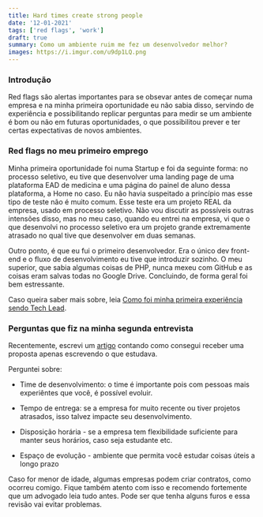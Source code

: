 ```yaml
---
title: Hard times create strong people
date: '12-01-2021'
tags: ['red flags', 'work']
draft: true
summary: Como um ambiente ruim me fez um desenvolvedor melhor?
images: https://i.imgur.com/u9dp1LQ.png
---
```


### Introdução

Red flags são alertas importantes para se obsevar antes de começar numa empresa e na minha primeira oportunidade eu não sabia disso, servindo de experiência e possibilitando replicar perguntas para medir se um ambiente é bom ou não em futuras oportunidades, o que possibilitou prever e ter certas expectativas de novos ambientes.

### Red flags no meu primeiro emprego

Minha primeira oportunidade foi numa Startup e foi da seguinte forma: no processo seletivo, eu tive que desenvolver uma landing page de uma plataforma EAD de medicina e uma página do painel de aluno dessa plataforma, a Home no caso. Eu não havia suspeitado a princípio mas esse tipo de teste não é muito comum. Esse teste era um projeto REAL da empresa, usado em processo seletivo. Não vou discutir as possíveis outras intensões disso, mas no meu caso, quando eu entrei na empresa, vi que o que desenvolvi no processo seletivo era um projeto grande extremamente atrasado no qual tive que desenvolver em duas semanas.

Outro ponto, é que eu fui o primeiro desenvolvedor. Era o único dev front-end e o fluxo de desenvolvimento eu tive que introduzir sozinho. O meu superior, que sabia algumas coisas de PHP, nunca mexeu com GitHub e as coisas eram salvas todas no Google Drive. Concluindo, de forma geral foi bem estressante.

Caso queira saber mais sobre, leia [Como foi minha primeira experiência sendo Tech Lead](/blog/experiencia-como-tech-lead).

### Perguntas que fiz na minha segunda entrevista

Recentemente, escrevi um [artigo](/blog/job-with-1-article) contando como consegui receber uma proposta apenas escrevendo o que estudava.

Perguntei sobre:

- Time de desenvolvimento: o time é importante pois com pessoas mais experiêntes que você, é possível evoluir.

- Tempo de entrega: se a empresa for muito recente ou tiver projetos atrasados, isso talvez impacte seu desenvolvimento.

- Disposição horária - se a empresa tem flexibilidade suficiente para manter seus horários, caso seja estudante etc.

- Espaço de evolução - ambiente que permita você estudar coisas úteis a longo prazo

Caso for menor de idade, algumas empresas podem criar contratos, como ocorreu comigo. Fique também atento com isso e recomendo fortemente que um advogado leia tudo antes. Pode ser que tenha alguns furos e essa revisão vai evitar problemas.
